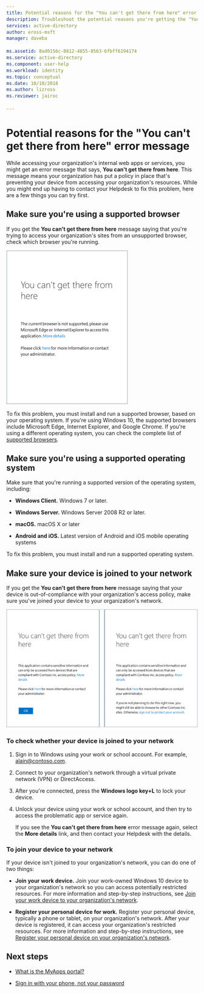```yaml
---
title: Potential reasons for the "You can't get there from here" error message in Azure Active Directory| Microsoft Docs
description: Troubleshoot the potential reasons you're getting the "You can't get there from here" error message.
services: active-directory
author: eross-msft 
manager: daveba

ms.assetid: 8ad0156c-0812-4855-8563-6fbff6194174
ms.service: active-directory
ms.component: user-help
ms.workload: identity
ms.topic: conceptual
ms.date: 10/10/2018
ms.author: lizross
ms.reviewer: jairoc

---
```

# Potential reasons for the "You can't get there from here" error message
While accessing your organization's internal web apps or services, you might get an error message that says, **You can't get there from here**. This message means your organization has put a policy in place that's preventing your device from accessing your organization's resources. While you might end up having to contact your Helpdesk to fix this problem, here are a few things you can try first.

## Make sure you're using a supported browser
If you get the **You can't get there from here** message saying that you're trying to access your organization's sites from an unsupported browser, check which browser you're running.

![Error message related to browser support](media/user-help-device-remediation/browser-version.png)

To fix this problem, you must install and run a supported browser, based on your operating system. If you're using Windows 10, the supported browsers include Microsoft Edge, Internet Explorer, and Google Chrome. If you're using a different operating system, you can check the complete list of [supported browsers](../conditional-access/technical-reference.md#supported-browsers).

## Make sure you're using a supported operating system
Make sure that you're running a supported version of the operating system, including:

- **Windows Client.** Windows 7 or later.

- **Windows Server.** Windows Server 2008 R2 or later.

- **macOS.** macOS X or later

- **Android and iOS.** Latest version of Android and iOS mobile operating systems

To fix this problem, you must install and run a supported operating system.

## Make sure your device is joined to your network
If you get the **You can't get there from here** message saying that your device is out-of-compliance with your organization's access policy, make sure you've joined your device to your organization's network.

![Error message related to whether you're on your network](media/user-help-device-remediation/network-version.png)

### To check whether your device is joined to your network
1. Sign in to Windows using your work or school account. For example, alain@contoso.com.

2. Connect to your organization's network through a virtual private network (VPN) or DirectAccess.

3. After you're connected, press the **Windows logo key+L** to lock your device.

4. Unlock your device using your work or school account, and then try to access the problematic app or service again.

    If you see the **You can't get there from here** error message again, select the **More details** link, and then contact your Helpdesk with the details.

### To join your device to your network
If your device isn't joined to your organization's network, you can do one of two things:

- **Join your work device.** Join your work-owned Windows 10 device to your organization's network so you can access potentially restricted resources. For more information and step-by-step instructions, see [Join your work device to your organization's network](user-help-join-device-on-network.md).

- **Register your personal device for work.** Register your personal device, typically a phone or tablet, on your organization's network. After your device is registered, it can access your organization's restricted resources. For more information and step-by-step instructions, see [Register your personal device on your organization's network](user-help-register-device-on-network.md).

## Next steps
- [What is the MyApps portal?](active-directory-saas-access-panel-introduction.md)

- [Sign in with your phone, not your password](microsoft-authenticator-app-phone-signin-faq.md)